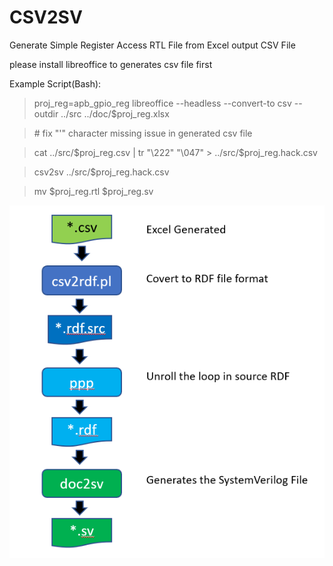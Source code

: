 # CSV2SV
Generate Simple Register Access RTL File from Excel output CSV File

please install libreoffice to generates csv file first

Example Script(Bash):
>proj_reg=apb_gpio_reg
>libreoffice --headless --convert-to csv --outdir ../src ../doc/$proj_reg.xlsx

>\# fix "'" character missing issue in generated csv file

>cat ../src/$proj_reg.csv | tr "\222" "\047" > ../src/$proj_reg.hack.csv

>csv2sv ../src/$proj_reg.hack.csv

>mv $proj_reg.rtl $proj_reg.sv

![flow](./doc/diagram/csv2sv_flow.png)
